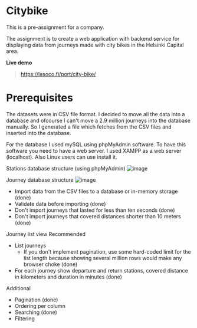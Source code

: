 # Citybike
This is a pre-assignment for a company.

The assignment is to create a web application with backend service for displaying data from journeys made with city bikes in the Helsinki Capital area.

**Live demo**
>https://lasoco.fi/port/city-bike/

# Prerequisites
The datasets were in CSV file format. I decided to move all the data into a database and ofcourse I can't move a 2.9 million journeys into the database manually. So I generated a file which fetches from the CSV files and inserted into the database.

For the database I used mySQL using phpMyAdmin software. To have this software you need to have a web server. I used XAMPP as a web server (localhost). Also Linux users can use install it.

Stations database structure (using phpMyAdmin)
![image](https://user-images.githubusercontent.com/43959036/210271389-9523442b-7591-4149-afdb-eaef6e86968f.png)

Journey database structure
![image](https://user-images.githubusercontent.com/43959036/210271344-f32662b2-11bf-4b6d-866e-ef655f59dbae.png)

* Import data from the CSV files to a database or in-memory storage (done)
* Validate data before importing (done)
* Don't import journeys that lasted for less than ten seconds (done)
* Don't import journeys that covered distances shorter than 10 meters (done)

Journey list view
Recommended
* List journeys
  * If you don't implement pagination, use some hard-coded limit for the list length because showing several million rows would make any browser choke (done)
* For each journey show departure and return stations, covered distance in kilometers and duration in minutes (done)

Additional
* Pagination (done)
* Ordering per column
* Searching (done)
* Filtering
